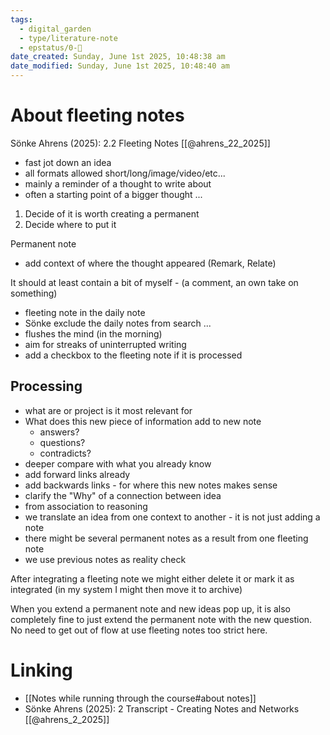 ```yaml
---
tags:
  - digital_garden
  - type/literature-note
  - epstatus/0-🌰
date_created: Sunday, June 1st 2025, 10:48:38 am
date_modified: Sunday, June 1st 2025, 10:48:40 am
---
```

# About fleeting notes
Sönke Ahrens (2025): 2.2 Fleeting Notes [[@ahrens_22_2025]]


- fast jot down an idea
- all formats allowed short/long/image/video/etc...
- mainly a reminder of a thought to write about
- often a starting point of a bigger thought ...

1) Decide of it is worth creating a permanent
2) Decide where to put it

Permanent note
- add context of where the thought appeared (Remark, Relate)

It should at least contain a bit of myself - (a comment, an own take on something)

- fleeting note in the daily note
- Sönke exclude the daily notes from search ...
- flushes the mind (in the morning)
- aim for streaks of uninterrupted writing
- add a checkbox to the fleeting note if it is processed

## Processing 
- what are or project is it most relevant for
- What does this new piece of information add to new note
	- answers?
	- questions?
	- contradicts?
- deeper compare with what you already know
- add forward links already
- add backwards links - for where this new notes makes sense
- clarify the "Why" of a connection between idea
- from association to reasoning
- we translate an idea from one context to another - it is not just adding a note
- there might be several permanent notes as a result from one fleeting note
- we use previous notes as reality check

After integrating a fleeting note we might either delete it or mark it as integrated (in my system I might then move it to archive)

When you extend a permanent note and new ideas pop up, it is also completely fine to just extend the permanent note with the new question. No need to get out of flow at use fleeting notes too strict here.

# Linking
- [[Notes while running through the course#about notes]]
- Sönke Ahrens (2025): 2 Transcript - Creating Notes and Networks [[@ahrens_2_2025]]

